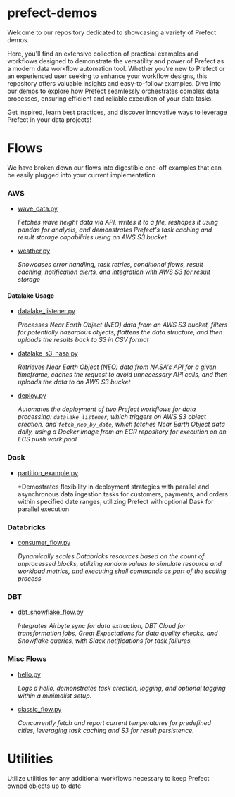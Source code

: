 # prefect-demos
Welcome to our repository dedicated to showcasing a variety of Prefect demos. 

Here, you'll find an extensive collection of practical examples and workflows designed to demonstrate the versatility and power of Prefect as a modern data workflow automation tool. Whether you're new to Prefect or an experienced user seeking to enhance your workflow designs, this repository offers valuable insights and easy-to-follow examples. Dive into our demos to explore how Prefect seamlessly orchestrates complex data processes, ensuring efficient and reliable execution of your data tasks. 

Get inspired, learn best practices, and discover innovative ways to leverage Prefect in your data projects!

# Flows
We have broken down our flows into digestible one-off examples that can be easily plugged into your current implementation

### AWS
- [wave_data.py](flows/aws/wave_data.py)

    *Fetches wave height data via API, writes it to a file, reshapes it using pandas for analysis, and demonstrates Prefect's task caching and result storage capabilities using an AWS S3 bucket.*

- [weather.py](flows/aws/weather.py)

    *Showcases error handling, task retries, conditional flows, result caching, notification alerts, and integration with AWS S3 for result storage*

#### Datalake Usage
- [datalake_listener.py](flows/aws/datalake/datalake_listener.py)

    *Processes Near Earth Object (NEO) data from an AWS S3 bucket, filters for potentially hazardous objects, flattens the data structure, and then uploads the results back to S3 in CSV format*

- [datalake_s3_nasa.py](flows/aws/datalake/datalake_s3_nasa.py)

    *Retrieves Near Earth Object (NEO) data from NASA's API for a given timeframe, caches the request to avoid unnecessary API calls, and then uploads the data to an AWS S3 bucket*

- [deploy.py](flows/aws/datalake/deploy.py)

    *Automates the deployment of two Prefect workflows for data processing: `datalake_listener`, which triggers on AWS S3 object creation, and `fetch_neo_by_date`, which fetches Near Earth Object data daily, using a Docker image from an ECR repository for execution on an ECS push work pool*

### Dask
- [partition_example.py](flows/simple_flows/partition_examples.py)

    *Demostrates flexibility in deployment strategies with parallel and asynchronous data ingestion tasks for customers, payments, and orders within specified date ranges, utilizing Prefect with optional Dask for parallel execution

### Databricks
- [consumer_flow.py](flows/simple_flows/consumer_flow.py)
    
    *Dynamically scales Databricks resources based on the count of unprocessed blocks, utilizing random values to simulate resource and workload metrics, and executing shell commands as part of the scaling process*

### DBT
- [dbt_snowflake_flow.py](flows/dbt/dbt_snowflake_flow.py)

    *Integrates Airbyte sync for data extraction, DBT Cloud for transformation jobs, Great Expectations for data quality checks, and Snowflake queries, with Slack notifications for task failures.*


### Misc Flows
- [hello.py](flows/simple_flows/hello.py)
    
    *Logs a hello, demonstrates task creation, logging, and optional tagging within a minimalist setup.*

- [classic_flow.py](flows/simple_flows/classic_flow.py)

    *Concurrently fetch and report current temperatures for predefined cities, leveraging task caching and S3 for result persistence.*


# Utilities
Utilize utilities for any additional workflows necessary to keep Prefect owned objects up to date





